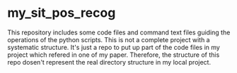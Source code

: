 # my_sit_pos_recog
This repository includes some code files and command text files guiding the operations of the python scripts.
This is not a complete project with a systematic structure. 
It's just a repo to put up part of the code files in my project which refered in one of my paper.
Therefore, the structure of this repo dosen't represent the real directory structure in my local project.
